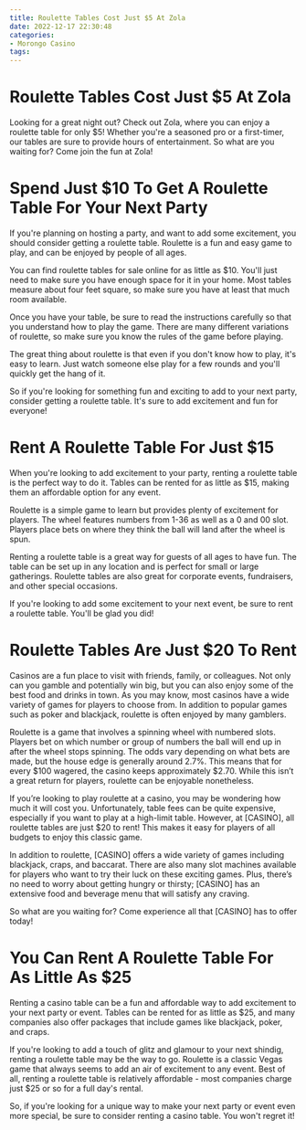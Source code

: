 ```yaml
---
title: Roulette Tables Cost Just $5 At Zola
date: 2022-12-17 22:30:48
categories:
- Morongo Casino
tags:
---
```



#  Roulette Tables Cost Just $5 At Zola

Looking for a great night out? Check out Zola, where you can enjoy a roulette table for only $5! Whether you're a seasoned pro or a first-timer, our tables are sure to provide hours of entertainment. So what are you waiting for? Come join the fun at Zola!

#  Spend Just $10 To Get A Roulette Table For Your Next Party

If you're planning on hosting a party, and want to add some excitement, you should consider getting a roulette table. Roulette is a fun and easy game to play, and can be enjoyed by people of all ages.

You can find roulette tables for sale online for as little as $10. You'll just need to make sure you have enough space for it in your home. Most tables measure about four feet square, so make sure you have at least that much room available.

Once you have your table, be sure to read the instructions carefully so that you understand how to play the game. There are many different variations of roulette, so make sure you know the rules of the game before playing.

The great thing about roulette is that even if you don't know how to play, it's easy to learn. Just watch someone else play for a few rounds and you'll quickly get the hang of it.

So if you're looking for something fun and exciting to add to your next party, consider getting a roulette table. It's sure to add excitement and fun for everyone!

#  Rent A Roulette Table For Just $15

When you're looking to add excitement to your party, renting a roulette table is the perfect way to do it. Tables can be rented for as little as $15, making them an affordable option for any event.

Roulette is a simple game to learn but provides plenty of excitement for players. The wheel features numbers from 1-36 as well as a 0 and 00 slot. Players place bets on where they think the ball will land after the wheel is spun.

Renting a roulette table is a great way for guests of all ages to have fun. The table can be set up in any location and is perfect for small or large gatherings. Roulette tables are also great for corporate events, fundraisers, and other special occasions.

If you're looking to add some excitement to your next event, be sure to rent a roulette table. You'll be glad you did!

#  Roulette Tables Are Just $20 To Rent

Casinos are a fun place to visit with friends, family, or colleagues. Not only can you gamble and potentially win big, but you can also enjoy some of the best food and drinks in town. As you may know, most casinos have a wide variety of games for players to choose from. In addition to popular games such as poker and blackjack, roulette is often enjoyed by many gamblers.

Roulette is a game that involves a spinning wheel with numbered slots. Players bet on which number or group of numbers the ball will end up in after the wheel stops spinning. The odds vary depending on what bets are made, but the house edge is generally around 2.7%. This means that for every $100 wagered, the casino keeps approximately $2.70. While this isn’t a great return for players, roulette can be enjoyable nonetheless.

If you’re looking to play roulette at a casino, you may be wondering how much it will cost you. Unfortunately, table fees can be quite expensive, especially if you want to play at a high-limit table. However, at [CASINO], all roulette tables are just $20 to rent! This makes it easy for players of all budgets to enjoy this classic game.

In addition to roulette, [CASINO] offers a wide variety of games including blackjack, craps, and baccarat. There are also many slot machines available for players who want to try their luck on these exciting games. Plus, there’s no need to worry about getting hungry or thirsty; [CASINO] has an extensive food and beverage menu that will satisfy any craving.

So what are you waiting for? Come experience all that [CASINO] has to offer today!

#  You Can Rent A Roulette Table For As Little As $25

Renting a casino table can be a fun and affordable way to add excitement to your next party or event. Tables can be rented for as little as $25, and many companies also offer packages that include games like blackjack, poker, and craps.

If you're looking to add a touch of glitz and glamour to your next shindig, renting a roulette table may be the way to go. Roulette is a classic Vegas game that always seems to add an air of excitement to any event. Best of all, renting a roulette table is relatively affordable - most companies charge just $25 or so for a full day's rental.

So, if you're looking for a unique way to make your next party or event even more special, be sure to consider renting a casino table. You won't regret it!